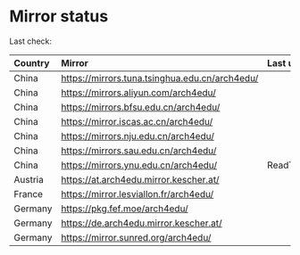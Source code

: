 <script src="./time.js"></script>
# Mirror status
Last check: <script type="text/javascript">localize(1692094660.342271);</script>

|Country|Mirror|Last update|
|:------|:-----|:----------|
|China|https://mirrors.tuna.tsinghua.edu.cn/arch4edu/|<script type="text/javascript">localize(1692037718);</script>|
|China|https://mirrors.aliyun.com/arch4edu/|<script type="text/javascript">localize(1691994635);</script>|
|China|https://mirrors.bfsu.edu.cn/arch4edu/|<script type="text/javascript">localize(1692037718);</script>|
|China|https://mirror.iscas.ac.cn/arch4edu/|<script type="text/javascript">localize(1692080938);</script>|
|China|https://mirrors.nju.edu.cn/arch4edu/|<script type="text/javascript">localize(1692037718);</script>|
|China|https://mirrors.sau.edu.cn/arch4edu/|<script type="text/javascript">localize(1692037718);</script>|
|China|https://mirrors.ynu.edu.cn/arch4edu/|ReadTimeout|
|Austria|https://at.arch4edu.mirror.kescher.at/|<script type="text/javascript">localize(1692037718);</script>|
|France|https://mirror.lesviallon.fr/arch4edu/|<script type="text/javascript">localize(1692037718);</script>|
|Germany|https://pkg.fef.moe/arch4edu/|<script type="text/javascript">localize(1692037718);</script>|
|Germany|https://de.arch4edu.mirror.kescher.at/|<script type="text/javascript">localize(1692037718);</script>|
|Germany|https://mirror.sunred.org/arch4edu/|<script type="text/javascript">localize(1692037718);</script>|

<script src="./tablefilter/tablefilter.js"></script>
<script src="./table.js"></script>
